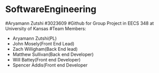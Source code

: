 # SoftwareEngineering
#Aryamann Zutshi
#3023609
#Github for Group Project in EECS 348 at University of Kansas
#Team Members:
- Aryamann Zutshi(PL)
- John Mosely(Front End Lead)
- Zach Willigham(Back End lead)
- Matthew Sullivan(Back end Developer)
- Will Battey(Front end Developer)
- Spencer Addis(Front end Developer
